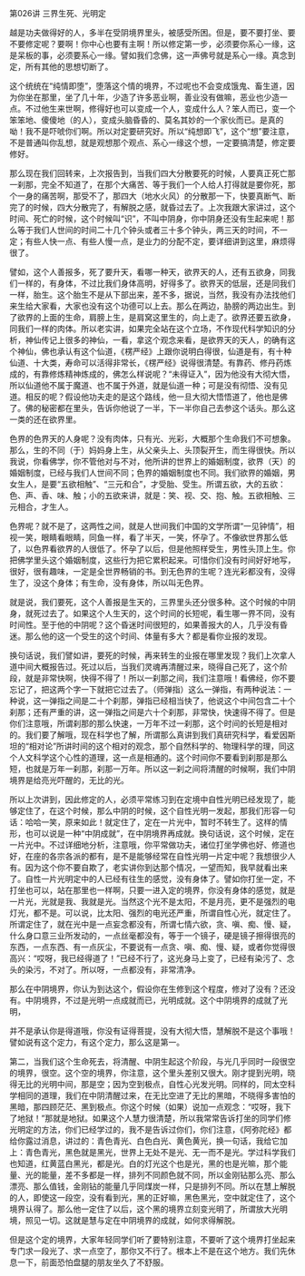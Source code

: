   

第026讲 三界生死、光明定

越是功夫做得好的人，多半在受阴境界里头，被感受所困。但是，要不要打坐、要不要修定呢？要啊！你中心也要有主啊！所以修定第一步，必须要你系心一缘，这是呆板的事，必须要系心一缘。譬如我们念佛，这一声佛号就是系心一缘。真念到定，所有其他的思想切断了。

这个统统在“纯情即堕”，堕落这个情的境界，不过呢也不会变成饿鬼、畜生道，因为你坐在那里，坐了几十年，少造了许多恶业啊，善业没有做嘛，恶业也少造一点。不过他生来世啊，修得好也可以变成一个人，变成什么人？笨人而已，变一个笨笨地、傻傻地（的人），变成头脑昏昏的、莫名其妙的一个家伙而已。是真的呦！我不是吓唬你们啊。所以对定要研究好。所以“纯想即飞”，这个“想”要注意，不是普通叫你乱想，就是观想那个观点、系心一缘这个想，一定要搞清楚，修定要修好。

那么现在我们回转来，上次报告到，当我们四大分散要死的时候，人要真正死亡那一刹那，完全不知道了，在那个大痛苦、等于我们一个人给人打得就是要你死，那个一身的痛苦啊，那受不了，那四大（地水火风）的分散那一下，快要真断气、断完了的时候，四大分散完了，有解脱之感，就昏过去了。上次我跟大家讲过，这个时间、死亡的时候，这个时候叫“识”，不叫中阴身，你中阴身还没有生起来呢！那么等于我们人世间的时间二十几个钟头或者三十多个钟头，两三天的时间，不一定；有些人快一点、有些人慢一点，是业力的分配不定，要详细讲到这里，麻烦得很了。

譬如，这个人善报多，死了要升天，看哪一种天，欲界天的人，还有五欲身，同我们一样的，有身体，不过比我们身体高明，好得多了。欲界天的低层，还是同我们一样，胎生。这个胎生不是从下部出来，差不多，据说，当然，我没有办法找他们来生给大家看，大家也没有这个功德可以上去。那么在两边，胁膀的两边出生。到了欲界的上面的生命，肩膀上生，是肩窝这里生的，向上走了。欲界还要五欲身，同我们一样的肉体。所以老实讲，如果完全站在这个立场，不作现代科学知识的分析，神仙传记上很多的神仙，一看，拿这个观念来看，是欲界天的天人，的确有这个神仙，佛也承认有这个仙道，《楞严经》上跟你说明白得很，仙道是有，有十种仙道、十大类，寿命可以活得非常长，《楞严经》说得很清楚。有靠药、修丹药炼成的，有靠修炼精神炼成的，佛怎么样说呢？“未得证入”，因为他没有大彻大悟，所以仙道他不属于魔道、也不属于外道，就是仙道一种；可是没有彻悟、没有见道。相反的呢？假设他功夫走的是这个路线，他一旦大彻大悟悟道了，他也是佛了。佛的秘密都在里头，告诉你他说了一半，下一半你自己去参这个话头。那么这一类的还在欲界里。

色界的色界天的人身呢？没有肉体，只有光、光彩，大概那个生命我们不可想象。那么，生的不同（于）妈妈身上生，从父亲头上、头顶裂开生，而生得很快。所以我说，你看佛学，你不管他对与不对，他所讲的世界上的婚姻制度，欲界（天）的婚姻制度，已经与我们人世间不同；色界的婚姻制度也不同。我们欲界的婚姻，男女生人，是要“五欲相触”、“三元和合”，才受胎、受生。所谓五欲，大的五欲：色、声、香、味、触；小的五欲来讲，就是：笑、视、交、抱、触。五欲相触、三元相合，才生人。

色界呢？就不是了，这两性之间，就是人世间我们中国的文学所谓“一见钟情”，相视一笑，眼睛看眼睛，同鱼一样，看了半天，一笑，怀孕了。不像欲世界那么低了，以色界看欲界的人很低了。怀孕了以后，但是他照样受生，男性头顶上生。你把佛学里头这个婚姻制度，这些行为把它累积起来。可惜你们没有时间好好地写，很好，很有趣味，一定是全世界畅销的书。到无色界的生呢？连光彩都没有，没得生了，没这个身体；有生命，没有身体，所以叫无色界。

就是说，我们要死，这个人善报是生天的，三界里头还分很多种。这个时候的中阴身，就死过去了。如果这个人生天的，这个时间的长短呢，看生哪一界不同，没有时间性。至于他的中阴呢？这个昏迷时间很短的，如果善报大的人，几乎没有昏迷。那么他的这一个受生的这个时间、体量有多大？都是看你业报的发现。

换句话说，我们譬如讲，要死的时候，再来转生的业报在哪里发现？我们上次拿人道中间大概报告过。死过以后，当我们灵魂再清醒过来，晓得自己死了，这个阶段，就是非常快啊，快得不得了！所以一刹那之间，我们注意哦！看佛经，你不要忘记了，把这两个字一下就把它过去了。（师弹指）这么一弹指，有两种说法：一种说，这一弹指之间是二十个刹那，弹指已经相当快了，他说这个中间包含二十个刹那；还有严重的讲，这一弹指之间是六十个刹那，非常快，快速得不得了。但是你们注意哦，所谓刹那的那么快速，一万年不过一刹那，这个时间的长短是相对的。我们要了解哦，现在科学也了解，所谓那么真讲到我们真研究科学，看爱因斯坦的“相对论”所讲时间的这个相对的观念，那个自然科学的、物理科学的理，同这个人文科学这个心性的道理，这一点是相通的。这个时间你不要看到刹那是那么短，也就是万年一刹那，刹那一万年。所以这一刹之间将清醒的时候啊，我们中阴境界是给亮光吓醒的，无比的光。

所以上次讲到，因此修定的人，必须平常练习到在定境中自性光明已经发现了，能够定住了，在这个时候，那么中阴的时候，这个自性光明一发起，那我们形容一句话：哈哈一笑，原来如此！就定住了，定在一片光中，暂时不转生了。这样的情形，也可以说是一种“中阴成就”，在中阴境界再成就。换句话说，这个时候，定在一片光中。不过详细地分析，注意哦，你平常做功夫，诸位打坐学佛也好、修道也好，在座的各宗各派的都有，是不是能够经常在自性光明一片定中呢？我想很少人有。因为这个你不要自欺了，老实讲你到达那个情况，一望而知，我早就看出来了。自性一片光明定中的人已经有往生的感觉，没有身体了。譬如你打坐一定，不打坐也可以，站在那里也一样啊，只要一进入定的境界，你没有身体的感觉，就是一片光，光就是我、我就是光。当然这个光不是太阳，不是月亮，更不是强烈的电灯光，都不是。可以说，比太阳、强烈的电光还严重，所谓自性心光，就定住了。所谓定住了，就在光中是一点妄念都没有，所谓七情六欲，贪、嗔、痴、慢、疑，什么身口意三业所发动的，一点丝毫都没有，等于一个镜子，硬是镜子擦得很亮的东西，一点东西、有一点灰尘，不要说有一点贪、嗔、痴、慢、疑，或者你觉得很高兴：“哎呀，我已经得道了！”已经不行了，这光身马上变了，已经有染污了、念头的染污，不对了。所以呀，一点都没有，非常清净。

那么在中阴境界，你认为到达这个，假设你在生修到这个程度，修对了没有？还没有。中阴境界，不过是光明一点成就而已，光明成就。这个中阴境界的成就了光明，

并不是承认你是得道哦，你没有证得菩提，没有大彻大悟，慧解脱不是这个事哦！譬如说有这个定力，有这个定力，那么这是第一。

第二，当我们这个生命死去，将清醒、中阴生起这个阶段，与光几乎同时一段很空的境界，很空。这个空的境界，你注意，这个里头差别又很大。刚才提到光明，晓得无比的光明中间，那是空；因为空到极点，自性心光发光明。同样的，同太空科学相同的道理，我们在中阴清醒过来，在无比空进了无比的黑暗，不晓得多害怕的黑暗，那四顾茫茫、黑到极点。你这个时候（如果）说加一点观念：“哎呀，我下了地狱！”那就是地狱。如果这个人慧力很清楚，所以我常常告诉打坐的同学们修光明定的方法，你们已经学过的，我不是告诉过你们，你们注意，《阿弥陀经》都给你露过消息，讲过的：青色青光、白色白光、黄色黄光，换一句话，我给它加上：青色青光，黑色就是黑光，世界上无处不是光、无一而不是光。学过科学我们也知道，红黄蓝白黑光，都是光。白的灯光这个也是光，黑的也是光嘛，那个能量、光的能量，差不多都是一样，排列不同颜色就不同，所以金刚钻那么亮、那么漂亮、那么值钱，金刚钻的能量几乎同煤炭一样，只是排列不同。所以在慧上解脱的人，即使这一段空，没有看到光，黑的正好嘛，黑色黑光，空中就定住了，这个境界认得了。那么他一定住了以后，这个黑的境界立刻变光明了，所谓放大光明境，照见一切。这就是慧与定在中阴境界的成就，如何求得解脱。

但是这个定的境界，大家年轻同学们听了要特别注意，不要听了这个境界打坐起来专门求一段光了、求一点空了，那你又不行了。根本上不是在这个地方。我们先休息一下，前面恐怕盘腿的朋友坐久了不舒服。